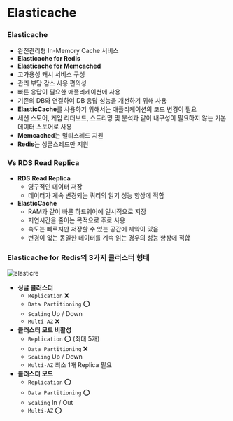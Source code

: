 # Elasticache

### Elasticache

- 완전관리형 In-Memory Cache 서비스
- **Elasticache for Redis**
- **Elasticache for Memcached**
- 고가용성 캐시 서비스 구성
- 관리 부담 감소 사용 편의성
- 빠른 응답이 필요한 애플리케이션에 사용
- 기존의 DB와 연결하여 DB 응답 성능을 개선하기 위해 사용
- **ElasticCache**를 사용하기 위해서는 애플리케이션의 코드 변경이 필요
- 세션 스토어, 게임 리더보드, 스트리밍 및 분석과 같이 내구성이 필요하지 않는 기본 데이터 스토어로 사용
- **Memcached**는 멀티스레드 지원
- **Redis**는 싱글스레드만 지원

### Vs RDS Read Replica

- **RDS** **Read Replica**
    - 영구적인 데이터 저장
    - 데이터가 계속 변경되는 쿼리의 읽기 성능 향상에 적합
- **ElasticCache**
    - RAM과 같이 빠른 하드웨어에 일시적으로 저장
    - 지연시간을 줄이는 목적으로 주로 사용
    - 속도는 빠르지만 저장할 수 있는 공간에 제약이 있음
    - 변경이 없는 동일한 데이터를 계속 읽는 경우의 성능 향상에 적합

### Elasticache for Redis의 3가지 클러스터 형태

![elasticre](https://github.com/pokabook/TIL/assets/103029701/0844f489-e1aa-43f5-a77d-b87ca9da8e05)

- **싱글 클러스터**
  - `Replication` ❌
  - `Data Partitioning` ⭕️
  - `Scaling` Up / Down
  - `Multi-AZ` ❌
- **클러스터 모드 비활성**
  - `Replication` ⭕️ (최대 5개)
  - `Data Partitioning` ❌
  - `Scaling` Up / Down
  - `Multi-AZ` 최소 1개 Replica 필요
- **클러스터 모드**
  - `Replication` ⭕️
  - `Data Partitioning` ⭕️
  - `Scaling` In / Out
  - `Multi-AZ` ⭕️
